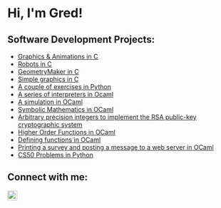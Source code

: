 <h1>Hi, I'm Gred! </h1>

<h2> Software Development Projects:</h2>

  - [Graphics & Animations in C](https://github.com/cs175/assignment_8-benngred)
  - [Robots in C](https://github.com/cs175/assignment_8-benngred)
  - [GeometryMaker in C](https://github.com/cs175/assignment_4-bengred)
  - [Simple graphics in C](https://github.com/cs175/assignment_2-gred_ben)
  - [A couple of exercises in Python](https://github.com/gbraho22/crimtech-comp-f21/tree/master/snek)
  - [A series of interpreters in Ocaml](https://github.com/cs51/project-2021-gbraho22)
  - [A simulation in OCaml](https://github.com/cs51/ps8-2021-gbraho22)
  - [Symbolic Mathematics in OCaml](https://github.com/cs51/ps4-2021-gbraho22)
  - [Arbitrary precision integers to implement the RSA public-key cryptographic system](https://github.com/cs51/ps3-2021-gbraho22)
  - [Higher Order Functions in OCaml](https://github.com/cs51/ps2-2021-gbraho22)
  - [Defining functions in OCaml](https://github.com/cs51/ps1-2021-gbraho22/blob/main/ps1.ml)
  - [Printing a survey and posting a message to a web server in OCaml](https://github.com/cs51/ps0-2021-gbraho22)
  - [CS50 Problems in Python](https://github.com/me50/gbraho22)

<h2> Connect with me:</h2>

[<img align="center" alt="Gred Braho | LinkedIn" width="22px" src="https://cdn.jsdelivr.net/npm/simple-icons@v3/icons/linkedin.svg" />][linkedin]

[linkedin]: https://www.linkedin.com/in/gred-braho/
